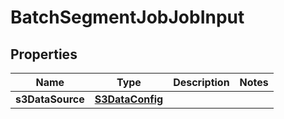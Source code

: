 

# BatchSegmentJobJobInput


## Properties

| Name | Type | Description | Notes |
|------------ | ------------- | ------------- | -------------|
|**s3DataSource** | [**S3DataConfig**](S3DataConfig.md) |  |  |



